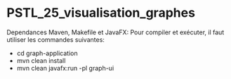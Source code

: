 # PSTL_25_visualisation_graphes

Dependances Maven, Makefile et JavaFX:
Pour compiler et exécuter, il faut utiliser les commandes suivantes:
- cd graph-application
- mvn clean install
- mvn clean javafx:run -pl graph-ui

